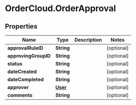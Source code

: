 # OrderCloud.OrderApproval

## Properties
Name | Type | Description | Notes
------------ | ------------- | ------------- | -------------
**approvalRuleID** | **String** |  | [optional] 
**approvingGroupID** | **String** |  | [optional] 
**status** | **String** |  | [optional] 
**dateCreated** | **String** |  | [optional] 
**dateCompleted** | **String** |  | [optional] 
**approver** | [**User**](User.md) |  | [optional] 
**comments** | **String** |  | [optional] 


